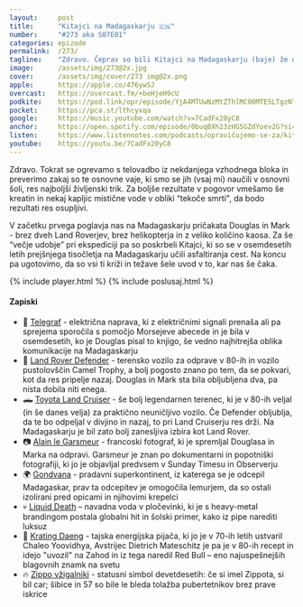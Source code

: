 ```yaml
---
layout: 	post
title:  	"Kitajci na Madagaskarju 🇨🇳"
number: 	"#273 aka S07E01"
categories:	epizode
permalink:	/273/
tagline: 	"Zdravo. Čeprav so bili Kitajci na Madagaskarju (baje) že od sredine 70-ih let, je bilo to dejstvo večini sveta skrito. Tudi dejstvo, da so se tam učili asfaltiranja cest."
image:		/assets/img/273@2x.jpg
cover:		/assets/img/cover/273 img@2x.png
apple:		https://apple.co/476ywSJ
overcast:	https://overcast.fm/+beHjeH9cU
podkite:	https://pod.link/opr/episode/YjA4MTUwNzMtZThlMC00MTE5LTgzNTMtMTRkY2Q1MTg4N2Yz
pocket:		https://pca.st/lthcyxqa
google:		https://music.youtube.com/watch?v=7CadFx20yC8
anchor:		https://open.spotify.com/episode/0buqBXh23zHG5GZdYoev2G?si=5mmFY4SjQ06d2c3eqLIBMg
listen:		https://www.listennotes.com/podcasts/opravičujemo-se-za/kitajci-na-madagaskarju-AaXEfiVU0Fl/embed/
youtube:	https://youtu.be/7CadFx20yC8
---
```


Zdravo. Tokrat se ogrevamo s telovadbo iz nekdanjega vzhodnega bloka in preverimo zakaj so te osnovne vaje, ki smo se jih (vsaj mi) naučili v osnovni šoli, res najboljši življenski trik. Za boljše rezultate v pogovor vmešamo še kreatin in nekaj kapljic mistične vode v obliki “tekoče smrti", da bodo rezultati res osupljivi.

V začetku prvega poglavja nas na Madagaskarju pričakata Douglas in Mark - brez dveh Land Roverjev, brez helikopterja in z veliko količino kaosa. Za še “večje udobje” pri ekspediciji pa so poskrbeli Kitajci, ki so se v osemdesetih letih prejšnjega tisočletja na Madagaskarju učili asfaltiranja cest. Na koncu pa ugotovimo, da so vsi ti križi in težave šele uvod v to, kar nas še čaka.

{% include player.html %}
{% include poslusaj.html %}

<!--break-->

#### Zapiski
 
- 📨 [Telegraf](https://sl.wikipedia.org/wiki/Telegraf) - električna naprava, ki z električnimi signali prenaša ali pa sprejema sporočila s pomočjo Morsejeve abecede in je bila v osemdesetih, ko je Douglas pisal to knjigo, še vedno najhitrejša oblika komunikacije na Madagaskarju 
- 🚙 [Land Rover Defender](https://en.wikipedia.org/wiki/Land_Rover_Defender) - terensko vozilo za odprave v 80-ih in vozilo pustolovščin Camel Trophy, a bolj pogosto znano po tem, da se pokvari, kot da res pripelje nazaj. Douglas in Mark sta bila obljubljena dva, pa nista dobila niti enega. 
- 🛻 [Toyota Land Cruiser](https://en.wikipedia.org/wiki/Toyota_Land_Cruiser) - še bolj legendarnen terenec, ki je v 80-ih veljal (in še danes velja) za praktično neuničljivo vozilo. Če Defender obljublja, da te bo odpeljal v divjino in nazaj, to pri Land Cruiserju res drži. Na Madagaskarju je bil zato bolj zanesljiva izbira kot Land Rover. 
- 📷 [Alain le Garsmeur](https://www.instagram.com/alainlegarsmeur/) - francoski fotograf, ki je spremljal Douglasa in Marka na odpravi. Garsmeur je znan po dokumentarni in popotniški fotografiji, ki jo je objavljal predvsem v Sunday Timesu in Observerju 
- 🌍 [Gondvana](https://sl.wikipedia.org/wiki/Gondvana) - pradavni superkontinent, iz katerega se je odcepil Madagaskar, prav ta odcepitev je omogočila lemurjem, da so ostali izolirani pred opicami in njihovimi krepelci 
- 💀 [Liquid Death](https://en.wikipedia.org/wiki/Liquid_Death) – navadna voda v pločevinki, ki je s heavy-metal brandingom postala globalni hit in šolski primer, kako iz pipe narediti luksuz 
- 🐃 [Krating Daeng](https://en.wikipedia.org/wiki/Krating_Daeng) - tajska energijska pijača, ki jo je v 70-ih letih ustvaril Chaleo Yoovidhya, Avstrijec Dietrich Mateschitz je pa je v 80-ih recept in idejo "uvozil" na Zahod in iz tega naredil Red Bull – eno najuspešnejših blagovnih znamk na svetu 
- 🔥 [Zippo vžigalniki](https://en.wikipedia.org/wiki/Zippo) - statusni simbol devetdesetih: če si imel Zippota, si bil car; šibice in 57 so bile le bleda tolažba pubertetnikov brez prave iskrice 